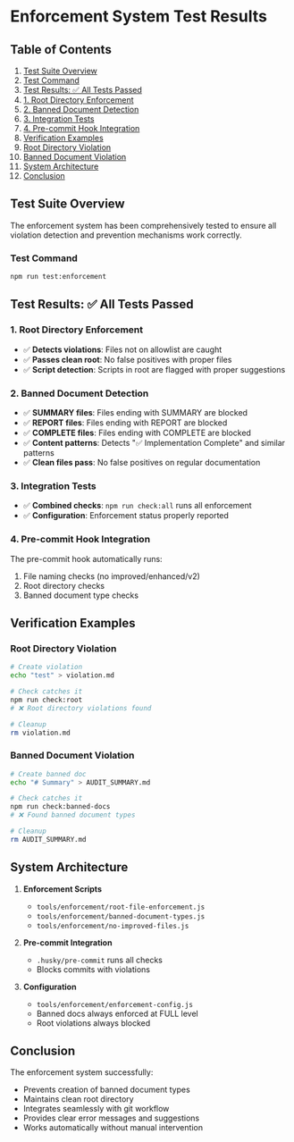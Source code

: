 # Enforcement System Test Results

## Table of Contents

1. [Test Suite Overview](#test-suite-overview)
  2. [Test Command](#test-command)
3. [Test Results: ✅ All Tests Passed](#test-results-all-tests-passed)
  4. [1. Root Directory Enforcement](#1-root-directory-enforcement)
  5. [2. Banned Document Detection](#2-banned-document-detection)
  6. [3. Integration Tests](#3-integration-tests)
  7. [4. Pre-commit Hook Integration](#4-pre-commit-hook-integration)
8. [Verification Examples](#verification-examples)
  9. [Root Directory Violation](#root-directory-violation)
  10. [Banned Document Violation](#banned-document-violation)
11. [System Architecture](#system-architecture)
12. [Conclusion](#conclusion)

## Test Suite Overview

The enforcement system has been comprehensively tested to ensure all violation detection and prevention mechanisms work
correctly.

### Test Command
```bash
npm run test:enforcement
```

## Test Results: ✅ All Tests Passed

### 1. Root Directory Enforcement
- ✅ **Detects violations**: Files not on allowlist are caught
- ✅ **Passes clean root**: No false positives with proper files
- ✅ **Script detection**: Scripts in root are flagged with proper suggestions

### 2. Banned Document Detection
- ✅ **SUMMARY files**: Files ending with SUMMARY are blocked
- ✅ **REPORT files**: Files ending with REPORT are blocked  
- ✅ **COMPLETE files**: Files ending with COMPLETE are blocked
- ✅ **Content patterns**: Detects "✅ Implementation Complete" and similar patterns
- ✅ **Clean files pass**: No false positives on regular documentation

### 3. Integration Tests
- ✅ **Combined checks**: `npm run check:all` runs all enforcement
- ✅ **Configuration**: Enforcement status properly reported

### 4. Pre-commit Hook Integration
The pre-commit hook automatically runs:
1. File naming checks (no improved/enhanced/v2)
2. Root directory checks
3. Banned document type checks

## Verification Examples

### Root Directory Violation
```bash
# Create violation
echo "test" > violation.md

# Check catches it
npm run check:root
# ❌ Root directory violations found

# Cleanup
rm violation.md
```

### Banned Document Violation
```bash
# Create banned doc
echo "# Summary" > AUDIT_SUMMARY.md

# Check catches it  
npm run check:banned-docs
# ❌ Found banned document types

# Cleanup
rm AUDIT_SUMMARY.md
```

## System Architecture

1. **Enforcement Scripts**
   - `tools/enforcement/root-file-enforcement.js`
   - `tools/enforcement/banned-document-types.js`
   - `tools/enforcement/no-improved-files.js`

2. **Pre-commit Integration**
   - `.husky/pre-commit` runs all checks
   - Blocks commits with violations

3. **Configuration**
   - `tools/enforcement/enforcement-config.js`
   - Banned docs always enforced at FULL level
   - Root violations always blocked

## Conclusion

The enforcement system successfully:
- Prevents creation of banned document types
- Maintains clean root directory
- Integrates seamlessly with git workflow
- Provides clear error messages and suggestions
- Works automatically without manual intervention